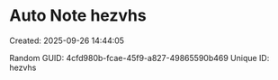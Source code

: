 ﻿# Auto Note hezvhs
Created: 2025-09-26 14:44:05

Random GUID: 4cfd980b-fcae-45f9-a827-49865590b469
Unique ID: hezvhs
